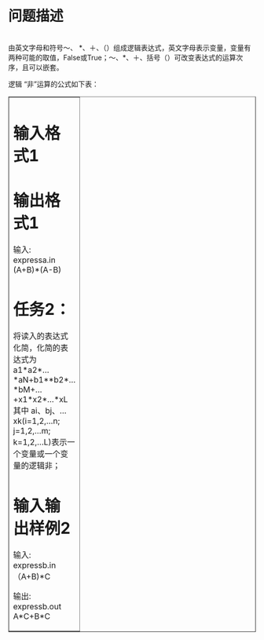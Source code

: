 

# 问题描述

<br/>
由英文字母和符号～、 *、＋、（）组成逻辑表达式，英文字母表示变量，变量有两种可能的取值，False或True；～、*、＋、括号（）可改变表达式的运算次序，且可以嵌套。
</p>
<p align="left">
	逻辑 “非”运算的公式如下表：
</p>
<div align="left">
	<table border="1" cellspacing="0" cellpadding="0" width="121">
		<tbody>
			<tr>
				<td valign="top" width="58">
					
# 输入格式1



# 输出格式1

输入:<br/>
expressa.in<br/>
(A+B)*(A-B)
</p>

# 任务2：


<p align="left">
	将读入的表达式化简，化简的表达式为 <br/>
a1*a2*…*aN+b1**b2*…*bM+…+x1*x2*…*xL <br/>
其中 ai、bj、…xk(i=1,2,…n; j=1,2,…m; k=1,2,…L)表示一个变量或一个变量的逻辑非；
</p>

# 输入输出样例2

输入:<br/>
expressb.in <br/>
（A+B)*C
</p>
<p>
	输出:<br/>
expressb.out<br/>
A*C+B*C
</p>
